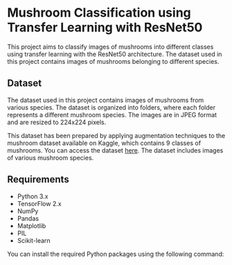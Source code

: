 # Mushroom Classification using Transfer Learning with ResNet50

This project aims to classify images of mushrooms into different classes using transfer learning with the ResNet50 architecture. The dataset used in this project contains images of mushrooms belonging to different species.

## Dataset

The dataset used in this project contains images of mushrooms from various species. The dataset is organized into folders, where each folder represents a different mushroom species. The images are in JPEG format and are resized to 224x224 pixels.

This dataset has been prepared by applying augmentation techniques to the mushroom dataset available on Kaggle, which contains 9 classes of mushrooms. You can access the dataset [here](https://www.kaggle.com/datasets/esmabaer/mushrooms3). The dataset includes images of various mushroom species.


## Requirements

- Python 3.x
- TensorFlow 2.x
- NumPy
- Pandas
- Matplotlib
- PIL
- Scikit-learn

You can install the required Python packages using the following command:

